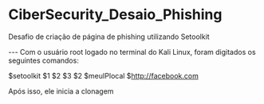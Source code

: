 # CiberSecurity_Desaio_Phishing
Desafio de criação de página de phishing utilizando Setoolkit

--- Com o usuário root logado no terminal do Kali Linux, foram digitados os seguintes comandos:

$setoolkit
$1
$2
$3
$2
$meuIPlocal
$http://facebook.com

Após isso, ele inicia a clonagem

